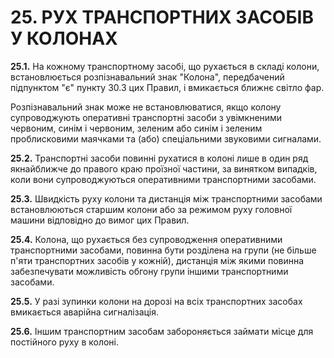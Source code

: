 # 25. РУХ ТРАНСПОРТНИХ ЗАСОБІВ У КОЛОНАХ

**25.1.** На кожному транспортному засобі, що рухається в складі колони, встановлюється розпізнавальний знак "Колона", передбачений підпунктом "є" пункту 30.3 цих Правил, і вмикається ближнє світло фар.

Розпізнавальний знак може не встановлюватися, якщо колону супроводжують оперативні транспортні засоби з увімкненими червоним, синім і червоним, зеленим або синім і зеленим проблисковими маячками та (або) спеціальними звуковими сигналами.

**25.2.** Транспортні засоби повинні рухатися в колоні лише в один ряд якнайближче до правого краю проїзної частини, за винятком випадків, коли вони супроводжуються оперативними транспортними засобами.

**25.3.** Швидкість руху колони та дистанція між транспортними засобами встановлюються старшим колони або за режимом руху головної машини відповідно до вимог цих Правил.

**25.4.** Колона, що рухається без супроводження оперативними транспортними засобами, повинна бути розділена на групи (не більше п'яти транспортних засобів у кожній), дистанція між якими повинна забезпечувати можливість обгону групи іншими транспортними засобами.

**25.5.** У разі зупинки колони на дорозі на всіх транспортних засобах вмикається аварійна сигналізація.

**25.6.** Іншим транспортним засобам забороняється займати місце для постійного руху в колоні.